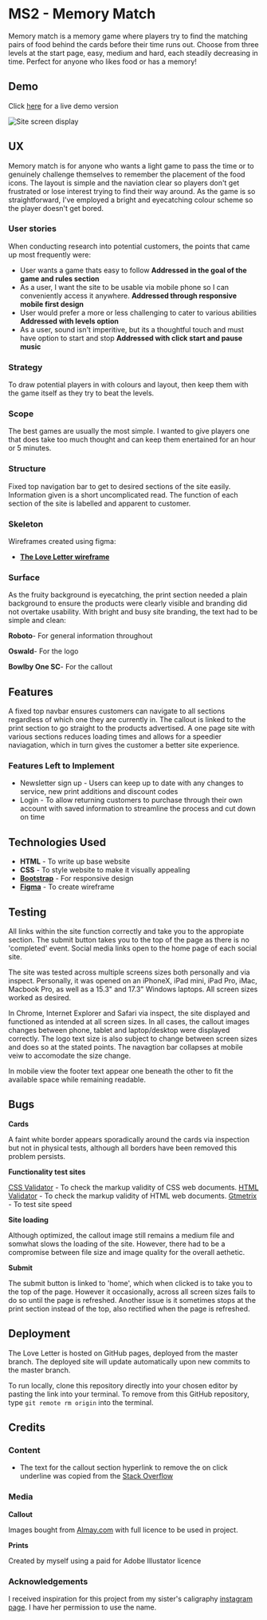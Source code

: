 # MS2 - Memory Match

Memory match is a memory game where players try to find the matching pairs of food behind the cards before their time runs out. Choose from three levels at the start page, easy, medium and hard, each steadily decreasing in time. Perfect for anyone who likes food or has a memory!  


## Demo

Click [here](https://darlyn-lurikah.github.io/MS2--Memory-Match2/) for a live demo version

![Site screen display](https://github.com/Darlyn-Lurikah/MS2--Memory-Match2/blob/master/assets/Memory%20match%20screens%20screenshot.png)



## UX

Memory match is for anyone who wants a light game to pass the time or to genuinely challenge themselves to remember the placement of the food icons. The layout is simple and the naviation clear so players don't get frustrated or lose interest trying to find their way around. As the game is so straightforward, I've employed a bright and eyecatching colour scheme so the player doesn't get bored.  

### User stories 

When conducting research into potential customers, the points that came up most frequently were:
- User wants a game thats easy to follow **Addressed in the goal of the game and rules section** 
- As a user, I want the site to be usable via mobile phone so I can conveniently access it anywhere. **Addressed through responsive mobile first design** 
- User would prefer a more or less challenging to cater to various abilities **Addressed with levels option** 
- As a user, sound isn't imperitive, but its a thoughtful touch and must have option to start and stop **Addressed with click start and pause music**  

### Strategy
To draw potential players in with colours and layout, then keep them with the game itself as they try to beat the levels.

### Scope 
The best games are usually the most simple. I wanted to give players one that does take too much thought and can keep them enertained for an hour or 5 minutes.

### Structure 
Fixed top navigation bar to get to desired sections of the site easily. Information given is a short uncomplicated read. The function of each section of the site is labelled and  apparent to customer. 

### Skeleton
Wireframes created using figma:
- [**The Love Letter wireframe**](https://github.com/Darlyn-Lurikah/MS1-The-Love-Letter/blob/master/mockups/The%20Love%20Letter%20wireframe.pdf) 

### Surface 
As the fruity background is eyecatching, the print section needed a plain background to ensure the products were clearly visible and branding did not overtake usability. 
With bright and busy site branding, the text had to be simple and clean: 

**Roboto**- For general information throughout

**Oswald**- For the logo 

**Bowlby One SC**- For the callout



## Features

A fixed top navbar ensures customers can navigate to all sections regardless of which one they are currently in. The callout is linked to the print section to go straight to the products advertised. A one page site with various sections reduces loading times and allows for a speedier naviagation, which in turn gives the customer a better site experience. 
 
 
### Features Left to Implement

- Newsletter sign up - Users can keep up to date with any changes to service, new print additions and discount codes 
- Login - To allow returning customers to purchase through their own account with saved information to streamline the process and cut down on time 



## Technologies Used

- **HTML** - To write up base website
- **CSS** - To style website to make it visually appealing
- **[Bootstrap](https://getbootstrap.com/)** - For responsive design  
- **[Figma](https://www.figma.com/)** - To create wireframe



## Testing

All links within the site function correctly and take you to the appropiate section. The submit button takes you to the top of the page as there is no 'completed' event. Social media links open to the home page of each social site. 

The site was tested across multiple screens sizes both personally and via inspect. Personally, it was opened on an iPhoneX, iPad mini, iPad Pro, iMac, Macbook Pro, as well as a 15.3" and 17.3" Windows laptops. All screen sizes worked as desired.

In Chrome, Internet Explorer and Safari via inspect, the site displayed and functioned as intended at all screen sizes. In all cases, the callout images changes between phone, tablet and laptop/desktop were displayed correctly. The logo text size is also subject to change between screen sizes and does so at the stated points. The navagtion bar collapses at mobile veiw to accomodate the size change. 

In mobile view the footer text appear one beneath the other to fit the available space while remaining readable.



## Bugs

**Cards**

A faint white border appears sporadically around the cards via inspection but not in physical tests, although all borders have been removed this problem persists. 

**Functionality test sites**

[CSS Validator](https://jigsaw.w3.org/css-validator/) - To check the markup validity of CSS web documents.
[HTML Validator](https://validator.w3.org/) - To check the markup validity of HTML web documents.
[Gtmetrix](https://gtmetrix.com/) - To test site speed 

**Site loading**

Although optimized, the callout image still remains a medium file and somwhat slows the loading of the site. However, there had to be a compromise between file size and image quality for the overall aethetic. 

**Submit**

The submit button is linked to 'home', which when clicked is to take you to the top of the page. However it occasionally, across all screen sizes fails to do so until the page is refreshed. Another issue is it sometimes stops at the print section instead of the top, also rectified when the page is refreshed. 



## Deployment

The Love Letter is hosted on GitHub pages, deployed from the master branch. The deployed site will update automatically upon new commits to the master branch.

To run locally, clone this repository directly into your chosen editor by pasting the link into your terminal. To remove from this GitHub repository, type ```git remote rm origin``` into the terminal.



## Credits

### Content

- The text for the callout section hyperlink to remove the on click underline was copied from the [Stack Overflow](https://stackoverflow.com/questions/27989672/why-is-link-underline-appearing-after-clicking-the-link)

### Media

**Callout**

Images bought from [Almay.com](https://www.alamy.com/) with full licence to be used in project.

**Prints**

Created by myself using a paid for Adobe Illustator licence 

### Acknowledgements

I received inspiration for this project from my sister's caligraphy [instagram page](https://www.instagram.com/_theloveletter/). I have her permission to use the name.  

